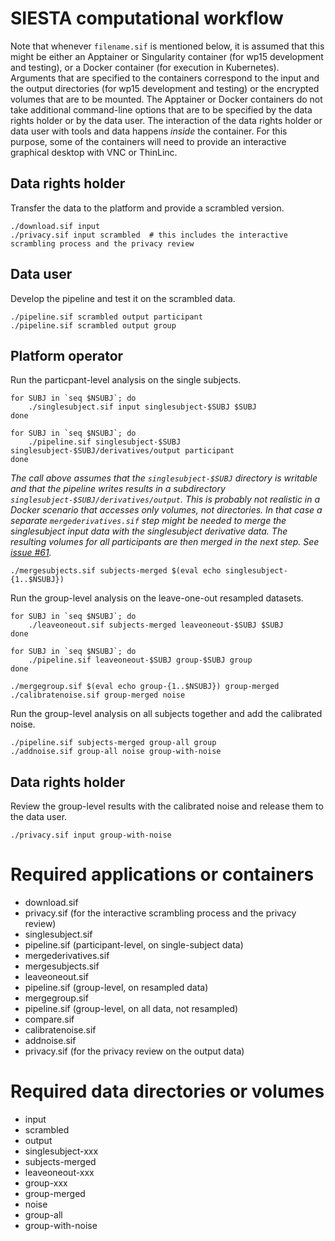 # SIESTA computational workflow

Note that whenever `filename.sif` is mentioned below, it is assumed that this might be either an Apptainer or Singularity container (for wp15 development and testing), or a Docker container (for execution in Kubernetes). Arguments that are specified to the containers correspond to the input and the output directories (for wp15 development and testing) or the encrypted volumes that are to be mounted. The Apptainer or Docker containers do not take additional command-line options that are to be specified by the data rights holder or by the data user. The interaction of the data rights holder or data user with tools and data happens _inside_ the container. For this purpose, some of the containers will need to provide an interactive graphical desktop with VNC or ThinLinc.

## Data rights holder

Transfer the data to the platform and provide a scrambled version.

    ./download.sif input
    ./privacy.sif input scrambled  # this includes the interactive scrambling process and the privacy review

## Data user

Develop the pipeline and test it on the scrambled data.

    ./pipeline.sif scrambled output participant
    ./pipeline.sif scrambled output group
    
## Platform operator

Run the particpant-level analysis on the single subjects.

    for SUBJ in `seq $NSUBJ`; do
        ./singlesubject.sif input singlesubject-$SUBJ $SUBJ
    done

    for SUBJ in `seq $NSUBJ`; do
        ./pipeline.sif singlesubject-$SUBJ singlesubject-$SUBJ/derivatives/output participant
    done

_The call above assumes that the `singlesubject-$SUBJ` directory is writable and that the pipeline writes results in a subdirectory `singlesubject-$SUBJ/derivatives/output`. This is probably not realistic in a Docker scenario that accesses only volumes, not directories. In that case a separate `mergederivatives.sif` step might be needed to merge the singlesubject input data with the singlesubject derivative data. The resulting volumes for all participants are then merged in the next step. See [issue #61](https://github.com/SIESTA-eu/wp15/issues/61)._

    ./mergesubjects.sif subjects-merged $(eval echo singlesubject-{1..$NSUBJ})

Run the group-level analysis on the leave-one-out resampled datasets.

    for SUBJ in `seq $NSUBJ`; do
        ./leaveoneout.sif subjects-merged leaveoneout-$SUBJ $SUBJ
    done

    for SUBJ in `seq $NSUBJ`; do
        ./pipeline.sif leaveoneout-$SUBJ group-$SUBJ group
    done

    ./mergegroup.sif $(eval echo group-{1..$NSUBJ}) group-merged
    ./calibratenoise.sif group-merged noise

Run the group-level analysis on all subjects together and add the calibrated noise.

    ./pipeline.sif subjects-merged group-all group
    ./addnoise.sif group-all noise group-with-noise

## Data rights holder

Review the group-level results with the calibrated noise and release them to the data user.

    ./privacy.sif input group-with-noise

# Required applications or containers

- download.sif
- privacy.sif (for the interactive scrambling process and the privacy review)
- singlesubject.sif
- pipeline.sif (participant-level, on single-subject data)
- mergederivatives.sif
- mergesubjects.sif
- leaveoneout.sif
- pipeline.sif (group-level, on resampled data)
- mergegroup.sif
- pipeline.sif (group-level, on all data, not resampled)
- compare.sif
- calibratenoise.sif
- addnoise.sif
- privacy.sif (for the privacy review on the output data)

# Required data directories or volumes

- input
- scrambled
- output
- singlesubject-xxx
- subjects-merged
- leaveoneout-xxx
- group-xxx
- group-merged
- noise
- group-all
- group-with-noise
